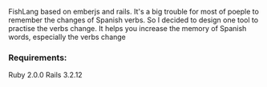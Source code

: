 FishLang based on emberjs and rails.
It's a big trouble for most of poeple to remember the changes of Spanish verbs.
So I decided to design one tool to practise the verbs change.
It helps you increase the memory of Spanish words, especially the verbs change

### Requirements:    

Ruby 2.0.0
Rails 3.2.12

